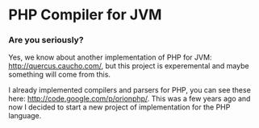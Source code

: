 PHP Compiler for JVM
====================

### Are you seriously?

Yes, we know about another implementation of PHP for JVM: http://quercus.caucho.com/,
but this project is experemental and maybe something will come from this. 

I already implemented compilers and parsers for PHP, you can see these here: 
http://code.google.com/p/orionphp/. This was a few years ago and now I decided to
start a new project of implementation for the PHP language. 
